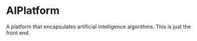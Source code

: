 # AIPlatform
A platform that encapsulates artificial intelligence algorithms. This is just the front end.
